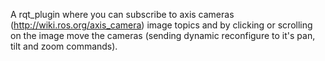 A rqt_plugin where you can subscribe to axis cameras (http://wiki.ros.org/axis_camera) image topics
and by clicking or scrolling on the image move the cameras (sending dynamic reconfigure to it's pan, tilt and zoom commands).
